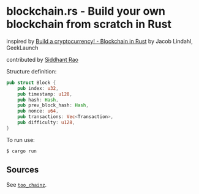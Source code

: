 # blockchain.rs - Build your own blockchain from scratch in Rust

inspired by [Build a cryptocurrency! - Blockchain in Rust](https://github.com/GeekLaunch/blockchain-rust) by Jacob Lindahl, GeekLaunch


contributed by [Siddhant Rao](https://github.com/siddhantrao23) 



Structure definition:

``` rust
pub struct Block {
    pub index: u32,
    pub timestamp: u128,
    pub hash: Hash,
    pub prev_block_hash: Hash,
    pub nonce: u64, 
    pub transactions: Vec<Transaction>, 
    pub difficulty: u128,
}
```


To run use:

    $ cargo run 




## Sources

See [`too_chainz`](https://github.com/siddhantrao23/too_chainz).
